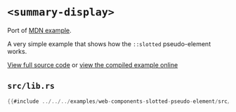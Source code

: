 # `<summary-display>`

Port of [MDN example](https://github.com/mdn/web-components-examples/tree/master/slotted-pseudo-element).

A very simple example that shows how the `::slotted` pseudo-element works.

[View full source code][code] or [view the compiled example online][online]

[online]: https://rustwasm.github.io/wasm-bindgen/exbuild/web-components-slotted-pseudo-element/
[code]: https://github.com/rustwasm/wasm-bindgen/tree/master/examples/web-components-slotted-pseudo-element

## `src/lib.rs`

```rust
{{#include ../../../examples/web-components-slotted-pseudo-element/src/lib.rs}}
```